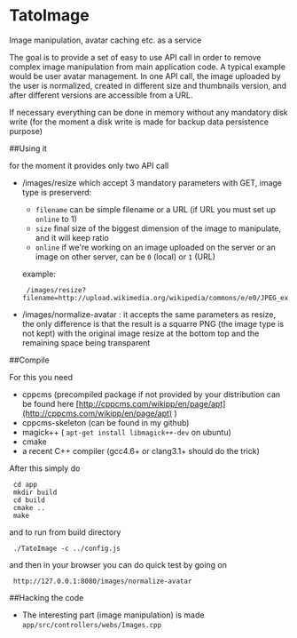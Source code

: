 TatoImage
=========

Image manipulation, avatar caching etc. as a service

The goal is to provide a set of easy to use API call in order to remove complex image manipulation from main application code. A typical example would be user avatar management. In one API call, the image uploaded by the user is normalized, created in different size and thumbnails version, and after different versions are accessible from a URL.

If necessary everything can be done in memory without any mandatory disk write (for the moment a disk write is made for backup data persistence purpose)


##Using it

for the moment it provides only two API call

  * /images/resize which accept 3 mandatory parameters with GET, image type is preserverd:
    * `filename` can be simple filename or a URL (if URL you must set up  `online` to 1)
    * `size` final size of the biggest dimension of the image to manipulate, and it will keep ratio
    * `online` if we're working on an image uploaded on the server or an image on other server,  can be `0` (local) or `1` (URL)

    example:

         /images/resize?filename=http://upload.wikimedia.org/wikipedia/commons/e/e0/JPEG_example_JPG_RIP_050.jpg&size=500&online=1

 * /images/normalize-avatar :  it accepts the same parameters as resize, the only difference is that the result is a squarre PNG (the image type is not kept) with the original image resize at the bottom top and the remaining space being transparent

##Compile

For this you need

  * cppcms (precompiled package if not provided by your distribution can be found here [http://cppcms.com/wikipp/en/page/apt](http://cppcms.com/wikipp/en/page/apt) )
  * cppcms-skeleton (can be found in my github)
  * magick++ ( `apt-get install libmagick++-dev` on ubuntu)
  * cmake
  * a recent C++ compiler  (gcc4.6+ or clang3.1+ should do the trick)



After this simply do

     cd app
     mkdir build
     cd build
     cmake ..
     make

and to run from build directory

     ./TatoImage -c ../config.js

and then in your browser you can do quick test by going on

     http://127.0.0.1:8080/images/normalize-avatar


##Hacking the code

  * The interesting part (image manipulation) is made  `app/src/controllers/webs/Images.cpp`
